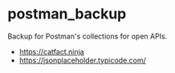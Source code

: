 # postman_backup

Backup for Postman's collections for open APIs.

- https://catfact.ninja
- https://jsonplaceholder.typicode.com/

